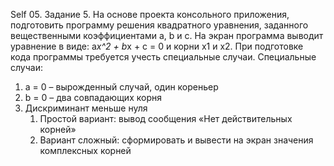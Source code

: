 Self 05. Задание 5.
На основе проекта консольного приложения, подготовить программу решения квадратного уравнения, заданного вещественными коэффициентами a, b и c. На экран программа выводит уравнение в виде: a*x^2 + b*x + c = 0 и корни x1 и x2. При подготовке кода программы требуется учесть специальные случаи.
Специальные случаи:
1. a = 0 – вырожденный случай, один кореньер
2. b = 0 – два совпадающих корня
3. Дискриминант меньше нуля
	1. Простой вариант: вывод сообщения «Нет действительных корней»
	2. Вариант сложный: сформировать и вывести на экран значения комплексных корней
